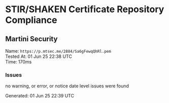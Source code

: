 # STIR/SHAKEN Certificate Repository Compliance

## Martini Security

Name: `https://p.mtsec.me/2884/Sa6gFewqQhRl.pem`\
Tested At: 01 Jun 25 22:38 UTC\
Time: 170ms

### Issues

no warning, or error, or notice date level issues were found

Generated: 01 Jun 25 22:39 UTC